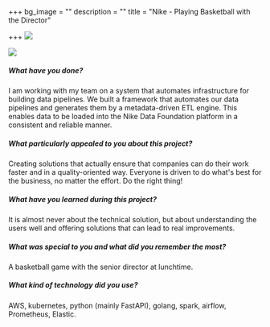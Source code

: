 +++
bg_image = ""
description = ""
title = "Nike - Playing Basketball with the Director"

+++
![](/images/depositphotos_130066530_l-2015.jpg)


![](https://dataworkz.nl/images/depositphotos_130066530_l-2015.jpg)

##### What have you done?

I am working with my team on a system that automates infrastructure for building data pipelines. We built a framework that automates our data pipelines and generates them by a metadata-driven ETL engine. This enables data to be loaded into the Nike Data Foundation platform in a consistent and reliable manner.

##### What particularly appealed to you about this project?

Creating solutions that actually ensure that companies can do their work faster and in a quality-oriented way. Everyone is driven to do what's best for the business, no matter the effort. Do the right thing!

##### What have you learned during this project?

It is almost never about the technical solution, but about understanding the users well and offering solutions that can lead to real improvements.

##### What was special to you and what did you remember the most?

A basketball game with the senior director at lunchtime.

##### What kind of technology did you use?

AWS, kubernetes, python (mainly FastAPI), golang, spark, airflow, Prometheus, Elastic.
